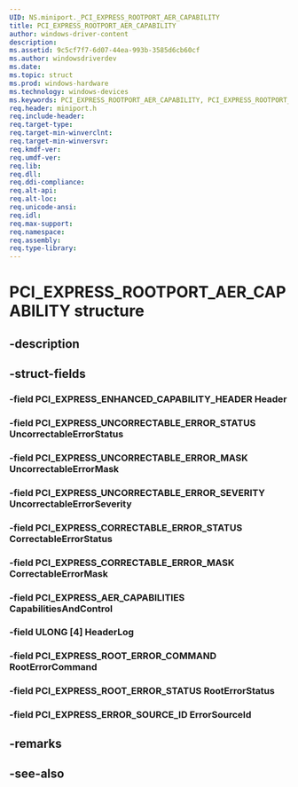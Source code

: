 ```yaml
---
UID: NS.miniport._PCI_EXPRESS_ROOTPORT_AER_CAPABILITY
title: PCI_EXPRESS_ROOTPORT_AER_CAPABILITY
author: windows-driver-content
description: 
ms.assetid: 9c5cf7f7-6d07-44ea-993b-3585d6cb60cf
ms.author: windowsdriverdev
ms.date: 
ms.topic: struct
ms.prod: windows-hardware
ms.technology: windows-devices
ms.keywords: PCI_EXPRESS_ROOTPORT_AER_CAPABILITY, PCI_EXPRESS_ROOTPORT_AER_CAPABILITY, *PPCI_EXPRESS_ROOTPORT_AER_CAPABILITY
req.header: miniport.h
req.include-header:
req.target-type:
req.target-min-winverclnt:
req.target-min-winversvr:
req.kmdf-ver:
req.umdf-ver:
req.lib:
req.dll:
req.ddi-compliance:
req.alt-api:
req.alt-loc:
req.unicode-ansi:
req.idl:
req.max-support:
req.namespace:
req.assembly:
req.type-library:
---
```


# PCI_EXPRESS_ROOTPORT_AER_CAPABILITY structure

## -description



## -struct-fields

### -field PCI_EXPRESS_ENHANCED_CAPABILITY_HEADER Header			
 	
### -field PCI_EXPRESS_UNCORRECTABLE_ERROR_STATUS UncorrectableErrorStatus			
 	
### -field PCI_EXPRESS_UNCORRECTABLE_ERROR_MASK UncorrectableErrorMask			
 	
### -field PCI_EXPRESS_UNCORRECTABLE_ERROR_SEVERITY UncorrectableErrorSeverity			
 	
### -field PCI_EXPRESS_CORRECTABLE_ERROR_STATUS CorrectableErrorStatus			
 	
### -field PCI_EXPRESS_CORRECTABLE_ERROR_MASK CorrectableErrorMask			
 	
### -field PCI_EXPRESS_AER_CAPABILITIES CapabilitiesAndControl			
 	
### -field ULONG [4] HeaderLog			
 	
### -field PCI_EXPRESS_ROOT_ERROR_COMMAND RootErrorCommand			
 	
### -field PCI_EXPRESS_ROOT_ERROR_STATUS RootErrorStatus			
 	
### -field PCI_EXPRESS_ERROR_SOURCE_ID ErrorSourceId			
 	
## -remarks

## -see-also